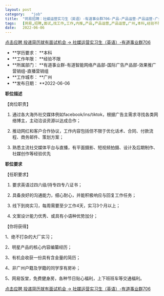 ```yaml
---
layout:	post
category:	"job"
title:	"网易招聘：社媒运营实习生（英语）-有道事业群706-产品-产品运营-产品运营-广州本科经验不限"
tags:	[网易,招聘,面试,找工作,工作,内推,产品,产品运营,产品运营,广州,本科,经验不限]
date:	2022-06-06
---
```


[点击应聘 投递简历就有面试机会 ->  社媒运营实习生（英语）-有道事业群706](http://mobile.bole.netease.com/bole/boleDetail?id=40647&employeeId=346f03c3cda5f04c&key=all)



- **学历要求： **本科
- **工作年限： **经验不限
- **所属部门： **有道事业群-有道智能网络产品部-国际广告产品部-效果推广营销组-直播营销组
- **工作城市： **广州
- **发布日期： **2022-06-06



**职位描述**

【岗位职责】

1. 通过各大海外社交媒体例如facebook/ins/tiktok，根据广告主需求寻找各类网络博主，主动洽谈资源以达成合作；

2. 推动网红和客户合作协议，工作内容包括但不限于优化话术、合同、付款流程、商务邮件、策划方案；

3. 熟悉主流社交媒体平台与直播，有平面摄影、短视频拍摄、设计及后期制作、社媒创作等经验优先



**职位要求**

【任职要求】

1. 要求英语过四六级/持专四专八证书；

2. 具备良好的沟通能力，细心耐心，并能积极响应与回复工作任务；

3. 线下到岗实习，每周需要至少工作4天，实习3个月以上；

4. 文案设计能力优秀、或具有小语种优势加分；

【你将获得】

1、绝不打杂的大厂实习； 

2、明星产品的核心内容编纂经历； 

3、有机会收获一份具有含金量的简历； 

4、非广州户籍及学籍的同学享有房补；

5、网易饭堂，免费健身房，各种节日贴心福利，上下班班车等交通福利。



[点击应聘 投递简历就有面试机会 ->  社媒运营实习生（英语）-有道事业群706](http://mobile.bole.netease.com/bole/boleDetail?id=40647&employeeId=346f03c3cda5f04c&key=all)